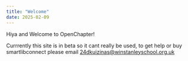 ```yaml
---
title: "Welcome"
date: 2025-02-09
---
```


Hiya and Welcome to OpenChapter!

Currrently this site is in beta so it cant really be used, to get help or buy smartlibconnect please email 24dkuizinas@winstanleyschool.org.uk

